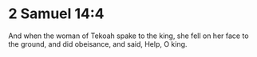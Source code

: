 # 2 Samuel 14:4

And when the woman of Tekoah spake to the king, she fell on her face to the ground, and did obeisance, and said, Help, O king.